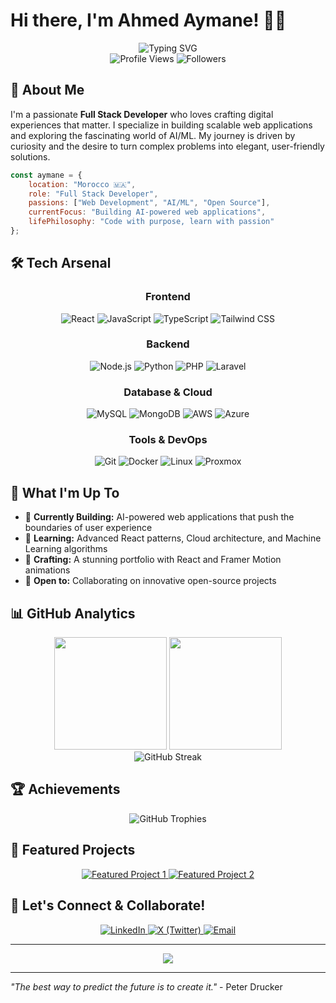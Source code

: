 # Hi there, I'm Ahmed Aymane! 👨‍💻

<div align="center">
  <img src="https://readme-typing-svg.demolab.com?font=Fira+Code&size=22&duration=3000&pause=1000&color=6366F1&center=true&vCenter=true&width=600&lines=Full+Stack+Developer;AI%2FML+Enthusiast;Problem+Solver;Open+Source+Contributor" alt="Typing SVG" />
</div>

<div align="center">
  <img src="https://komarev.com/ghpvc/?username=AymaneWebDEV&label=Profile%20Views&color=6366f1&style=flat-square" alt="Profile Views" />
  <img src="https://img.shields.io/github/followers/AymaneWebDEV?label=Followers&style=flat-square&color=6366f1" alt="Followers" />
</div>

## 🚀 About Me

I'm a passionate **Full Stack Developer** who loves crafting digital experiences that matter. I specialize in building scalable web applications and exploring the fascinating world of AI/ML. My journey is driven by curiosity and the desire to turn complex problems into elegant, user-friendly solutions.

```javascript
const aymane = {
    location: "Morocco 🇲🇦",
    role: "Full Stack Developer",
    passions: ["Web Development", "AI/ML", "Open Source"],
    currentFocus: "Building AI-powered web applications",
    lifePhilosophy: "Code with purpose, learn with passion"
};
```

## 🛠️ Tech Arsenal

<div align="center">

### Frontend
![React](https://img.shields.io/badge/React-20232A?style=for-the-badge&logo=react&logoColor=61DAFB)
![JavaScript](https://img.shields.io/badge/JavaScript-F7DF1E?style=for-the-badge&logo=javascript&logoColor=black)
![TypeScript](https://img.shields.io/badge/TypeScript-007ACC?style=for-the-badge&logo=typescript&logoColor=white)
![Tailwind CSS](https://img.shields.io/badge/Tailwind_CSS-38B2AC?style=for-the-badge&logo=tailwind-css&logoColor=white)

### Backend
![Node.js](https://img.shields.io/badge/Node.js-43853D?style=for-the-badge&logo=node.js&logoColor=white)
![Python](https://img.shields.io/badge/Python-3776AB?style=for-the-badge&logo=python&logoColor=white)
![PHP](https://img.shields.io/badge/PHP-777BB4?style=for-the-badge&logo=php&logoColor=white)
![Laravel](https://img.shields.io/badge/Laravel-FF2D20?style=for-the-badge&logo=laravel&logoColor=white)

### Database & Cloud
![MySQL](https://img.shields.io/badge/MySQL-005C84?style=for-the-badge&logo=mysql&logoColor=white)
![MongoDB](https://img.shields.io/badge/MongoDB-4EA94B?style=for-the-badge&logo=mongodb&logoColor=white)
![AWS](https://img.shields.io/badge/Amazon_AWS-FF9900?style=for-the-badge&logo=amazonaws&logoColor=white)
![Azure](https://img.shields.io/badge/Microsoft_Azure-0089D0?style=for-the-badge&logo=microsoft-azure&logoColor=white)

### Tools & DevOps
![Git](https://img.shields.io/badge/Git-F05032?style=for-the-badge&logo=git&logoColor=white)
![Docker](https://img.shields.io/badge/Docker-2496ED?style=for-the-badge&logo=docker&logoColor=white)
![Linux](https://img.shields.io/badge/Linux-FCC624?style=for-the-badge&logo=linux&logoColor=black)
![Proxmox](https://img.shields.io/badge/Proxmox-E57000?style=for-the-badge&logo=proxmox&logoColor=white)

</div>

## 🎯 What I'm Up To

- 🔭 **Currently Building:** AI-powered web applications that push the boundaries of user experience
- 🌱 **Learning:** Advanced React patterns, Cloud architecture, and Machine Learning algorithms
- 🎨 **Crafting:** A stunning portfolio with React and Framer Motion animations
- 🤝 **Open to:** Collaborating on innovative open-source projects

## 📊 GitHub Analytics

<div align="center">
  <img height="180em" src="https://github-readme-stats.vercel.app/api?username=AymaneWebDEV&show_icons=true&theme=tokyonight&include_all_commits=true&count_private=true&hide_border=true"/>
  <img height="180em" src="https://github-readme-stats.vercel.app/api/top-langs/?username=AymaneWebDEV&layout=compact&theme=tokyonight&hide_border=true"/>
</div>

<div align="center">
  <img src="https://github-readme-streak-stats.herokuapp.com/?user=AymaneWebDEV&theme=tokyonight&hide_border=true" alt="GitHub Streak"/>
</div>

## 🏆 Achievements

<div align="center">
  <img src="https://github-profile-trophy.vercel.app/?username=AymaneWebDEV&theme=tokyonight&no-frame=true&column=7" alt="GitHub Trophies"/>
</div>

## 🌟 Featured Projects

<div align="center">
  <a href="https://github.com/AymaneWebDEV/project1">
    <img src="https://github-readme-stats.vercel.app/api/pin/?username=AymaneWebDEV&repo=project1&theme=tokyonight&hide_border=true" alt="Featured Project 1"/>
  </a>
  <a href="https://github.com/AymaneWebDEV/project2">
    <img src="https://github-readme-stats.vercel.app/api/pin/?username=AymaneWebDEV&repo=project2&theme=tokyonight&hide_border=true" alt="Featured Project 2"/>
  </a>
</div>

## 🤝 Let's Connect & Collaborate!

<div align="center">
  <a href="https://linkedin.com/in/ahmed-aymane-harty-791823308" target="_blank">
    <img src="https://img.shields.io/badge/LinkedIn-0077B5?style=for-the-badge&logo=linkedin&logoColor=white" alt="LinkedIn"/>
  </a>
  <a href="https://x.com/aymane_harty" target="_blank">
    <img src="https://img.shields.io/badge/X-000000?style=for-the-badge&logo=x&logoColor=white" alt="X (Twitter)"/>
  </a>
  <a href="mailto:your.email@example.com">
    <img src="https://img.shields.io/badge/Email-D14836?style=for-the-badge&logo=gmail&logoColor=white" alt="Email"/>
  </a>
</div>

---

<div align="center">
  <img src="https://capsule-render.vercel.app/api?type=waving&color=gradient&height=100&section=footer&text=Thanks%20for%20visiting!&fontSize=16&fontAlignY=65&desc=Let's%20build%20something%20amazing%20together&descAlignY=51&descAlign=50"/>
</div>

---

*"The best way to predict the future is to create it."* - Peter Drucker

<!---
AymaneWebDEV/AymaneWebDEV is a ✨ special ✨ repository because its README.md appears on your GitHub profile.
You can click the Preview link to take a look at your changes.
--->
